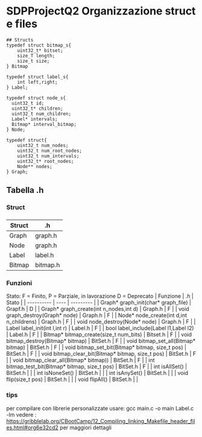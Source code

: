 # SDPProjectQ2 Organizzazione struct e files
```
## Structs
typedef struct bitmap_s{
    uint32_t* bitset;
    size_T length;
    size_t size;
} Bitmap

typedef struct label_s{
    int left,right;
} Label;

typedef struct node_s{
  uint32_t id;
  uint32_t* children;
  uint32_t num_children;
  Label* intervals;
  Bitmap* interval_bitmap;
} Node;

typedef struct{
    uint32_t num_nodes;
    uint32_t num_root_nodes;
    uint32_t num_intervals;
    uint32_t* root_nodes;
    Node** nodes;
} Graph;
```

## Tabella .h
### Struct
### 
| Struct | .h |
| -------- | ---- |
| Graph | graph.h |
| Node  | graph.h |
| Label | label.h |
| Bitmap | bitmap.h |
### 
### Funzioni
Stato: F = Finito, P = Parziale, in lavorazione
D = Deprecato
| Funzione                                          | .h        | Stato |
| ---------- | ---- | --------- |
| Graph* graph_init(char* graph_file)               | Grapf.h   | D |
| Graph* graph_create(int n_nodes,int d)            | Graph.h   | F |
| void graph_destroy(Graph* node)                   | Graph.h   | F |
| Node* node_create(int d,int n_childrens)          | Graph.h   | F |
| void node_destroy(Node* node)                     | Graph.h   | F |
| Label label_init(int l,int r)                     | Label.h   | F |
| bool label_include(Label l1,Label l2)             | Label.h   | F |
| Bitmap* bitmap_create(size_t num_bits)            | Bitset.h  | F | 
| void bitmap_destroy(Bitmap* bitmap)               | BitSet.h  | F |
| void bitmap_set_all(Bitmap* bitmap)               | BitSet.h  | F |
| void bitmap_set_bit(Bitmap* bitmap, size_t pos)   | BitSet.h  | F |
| void bitmap_clear_bit(Bitmap* bitmap, size_t pos) | BitSet.h  | F |
| void bitmap_clear_all(Bitmap* bitmap))            | BitSet.h  | F |
| int bitmap_test_bit(Bitmap* bitmap, size_t pos)   | BitSet.h  | F | 
| int isAllSet()                                    | BitSet.h  | | 
| int isNoneSet()                                   | BitSet.h  | | 
| int isAnySet()                                    | BitSet.h  | | 
| void flip(size_t pos)                             | BitSet.h  | |
| void flipAll()                                    | BitSet.h  | |
### 

### tips
per compilare con librerie personalizzate usare:
gcc main.c -o main Label.c -lm
vedere : https://gribblelab.org/CBootCamp/12_Compiling_linking_Makefile_header_files.html#org6e32cd2 per maggiori dettagli
